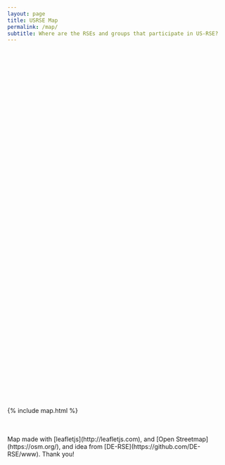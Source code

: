 ```yaml
---
layout: page
title: USRSE Map
permalink: /map/
subtitle: Where are the RSEs and groups that participate in US-RSE?
---
```


<style>
.page-heading {
    padding-bottom: 10px !important;
}
.container {
   max-width: 1440px;
}
</style>

<div id="map-container" style="height:800px"></div>

<link rel="stylesheet" href="https://unpkg.com/leaflet@1.5.1/dist/leaflet.css"
      integrity="sha512-xwE/Az9zrjBIphAcBb3F6JVqxf46+CDLwfLMHloNu6KEQCAWi6HcDUbeOfBIptF7tcCzusKFjFw2yuvEpDL9wQ=="
      crossorigin=""/>

<script src="https://unpkg.com/leaflet@1.5.1/dist/leaflet.js"
     integrity="sha512-GffPMF3RvMeYyc1LWMHtK8EbPv0iNZ8/oTtHPx9/cc2ILxQ+u905qIwdpULaqDkyBKgOaB57QTMg7ztg8Jm2Og=="
     crossorigin=""></script>

{% include map.html %}

<br/>
<br/>
Map made with [leafletjs](http://leafletjs.com), and [Open Streetmap](https://osm.org/), and idea from [DE-RSE](https://github.com/DE-RSE/www). Thank you!
